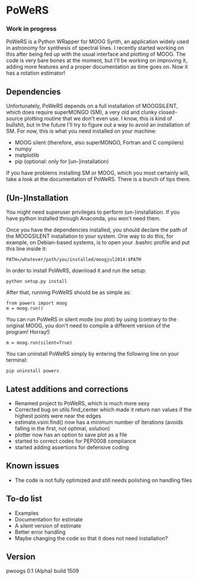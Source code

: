 # PoWeRS

### Work in progress ###

PoWeRS is a Python WRapper for MOOG Synth, an application widely used in astronomy for synthesis of spectral lines. I recently started working on this after being fed up with the usual interface and plotting of MOOG. The code is very bare bones at the moment, but I'll be working on improving it, adding more features and a proper documentation as time goes on. Now it has a rotation estimator!

Dependencies
------------

Unfortunately, PoWeRS depends on a full installation of MOOGSILENT, which does require superMONGO (SM), a very old and clunky closed-source plotting routine that we don't even use. I know, this is kind of bullshit, but in the future I'll try to figure out a way to avoid an installation of SM. For now, this is what you need installed on your machine:

* MOOG silent (therefore, also superMONGO, Fortran and C compilers)
* numpy
* matplotlib
* pip (optional: only for [un-]installation)

If you have problems installing SM or MOOG, which you most certainly will, take a look at the documentation of PoWeRS. There is a bunch of tips there.

(Un-)Installation
------------

You might need superuser privileges to perform (un-)installation. If you have python installed through Anaconda, you won't need them.

Once you have the dependencies installed, you should declare the path of the MOOGSILENT installation to your system. One way to do this, for example, on Debian-based systems, is to open your .bashrc profile and put this line inside it:

    PATH=/whatever/path/you/installed/moogjul2014:$PATH

In order to install PoWeRS, download it and run the setup:
 
    python setup.py install

After that, running PoWeRS should be as simple as:

    from powers import moog
    m = moog.run()
    
You can run PoWeRS in silent mode (no plot) by using (contrary to the original MOOG, you don't need to compile a different version of the program! Horray!)

    m = moog.run(silent=True)

You can uninstall PoWeRS simply by entering the following line on your terminal:

    pip uninstall powers
    
Latest additions and corrections
------------

* Renamed project to PoWeRS, which is much more sexy
* Corrected bug on utils.find_center which made it return nan values if the highest points were near the edges
* estimate.vsini.find() now has a minimum number of iterations (avoids falling in the first, not optimal, solution)
* plotter now has an option to save plot as a file
* started to correct codes for PEP0008 compliance
* started adding assertions for defensive coding

Known issues
------------

* The code is not fully optimized and still needs polishing on handling files

To-do list
------------

* Examples
* Documentation for estimate
* A silent version of estimate
* Better error handling
* Maybe changing the code so that it does not need installation?

Version
------------

pwoogs 0.1 (Alpha) build 1509
